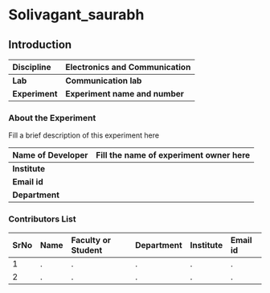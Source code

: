 # Solivagant_saurabh
## Introduction


<b>Discipline | <b>Electronics and Communication
:--|:--|
<b> Lab | <b>Communication lab
<b> Experiment|     <b> Experiment name and number

### About the Experiment 

Fill a brief description of this experiment here

<b>Name of Developer | <b> Fill the name of experiment owner here 
:--|:--|
<b> Institute | <b>  
<b> Email id|     <b>  
<b> Department |  

### Contributors List

SrNo | Name | Faculty or Student | Department| Institute | Email id
:--|:--|:--|:--|:--|:--|
1 | . | . | . | . | .
2 | . | . | . | . | .
